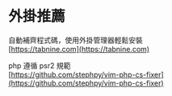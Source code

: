 # 外掛推薦

自動補齊程式碼，使用外掛管理器輕鬆安裝  
[https://tabnine.com](https://tabnine.com)

php 遵循 psr2 規範  
[https://github.com/stephpy/vim-php-cs-fixer](https://github.com/stephpy/vim-php-cs-fixer)

